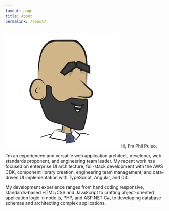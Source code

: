 ```yaml
---
layout: page
title: About
permalink: /about/
---
```


<img class="philhead" alt="Phil's Head" src="/images/philheadbeardwo.png" /> Hi, I'm Phil Puleo.

I'm an experienced and versatile web application architect, developer, web standards proponent, and engineering team leader. My recent work has focused on enterprise UI architecture, full-stack development with the AWS CDK, component library creation, engineering team management, and data-driven UI implementation with TypeScript, Angular, and D3.

My development experience ranges from hand coding responsive, standards-based HTML/CSS and JavaScript to crafting object-oriented application logic in node.js, PHP, and ASP.NET C#, to developing database schemas and architecting complex applications.
